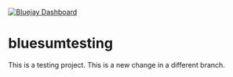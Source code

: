 [![Bluejay Dashboard](https://img.shields.io/badge/Bluejay-Dashboard_789-blue.svg)](http://dashboard.bluejay.governify.io/dashboard/script/dashboardLoader.js?dashboardURL=https://reporter.bluejay.governify.io/api/v4/dashboards/tpa-CS169A-23-GH-raffrearaUS_bluesumtesting/main)

# bluesumtesting

This is a testing project. This is a new change in a different branch.
